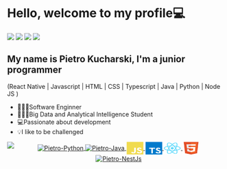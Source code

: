 <div>
  <h1>Hello, welcome to my profile💻</h1>
    <a href="https://instagram.com/pi_kucharski" target="_blank"><img src="https://img.shields.io/badge/-Instagram-%23E4405F?style=for-the-badge&logo=instagram&logoColor=white" target="_blank"></a> 
  <a href = "mailto:kucharskipietro@gmail.com"><img src="https://img.shields.io/badge/-Gmail-%23333?style=for-the-badge&logo=gmail&logoColor=white" target="_blank"></a>
  <a href="https://www.linkedin.com/in/pietro-kucharski-4b624b1b8/" target="_blank"><img src="https://img.shields.io/badge/-LinkedIn-%230077B5?style=for-the-badge&logo=linkedin&logoColor=white" target="_blank"></a> 
  <a href = "mailto:pietrokucharski@hotmail.com"><img src="https://img.shields.io/badge/Microsoft_Outlook-0078D4?style=for-the-badge&logo=microsoft-outlook&logoColor=whit" target="_blank"></a>
  <h2>My name is Pietro Kucharski, I'm a junior programmer</h2>
  <p>(React Native | Javascript | HTML | CSS | Typescript | Java | Python | Node JS )</p>
  <ul>
    <li>👨🏾‍💻Software Enginner</li>
    <li>👩🏾‍🎓Big Data and Analytical Intelligence Student</li>
    <li>💻Passionate about development</li>
    <li>💡I like to be challenged</li>
  </ul>
</div>
<div align="center" style="display: flex">
  <a href="https://github.com/PietroKucharski">
  <img height="180em" align="left" src="https://github-readme-stats.vercel.app/api/top-langs/?username=PietroKucharski&layout=compact&langs_count=7&theme=dark"/>
  <img align="center" alt="Pietro-Python" height="30" width="40" src="https://cdn.jsdelivr.net/gh/devicons/devicon/icons/python/python-original.svg">
  <img align="center" alt="Pietro-Java" height="30" width="40" src="https://cdn.jsdelivr.net/gh/devicons/devicon/icons/java/java-original.svg">
  <img align="center" alt="Pietro-Js" height="30" width="40" src="https://raw.githubusercontent.com/devicons/devicon/master/icons/javascript/javascript-plain.svg">
  <img align="center" alt="Pietro-Ts" height="30" width="40" src="https://raw.githubusercontent.com/devicons/devicon/master/icons/typescript/typescript-plain.svg">
  <img align="center" alt="Pietro-React" height="30" width="40" src="https://raw.githubusercontent.com/devicons/devicon/master/icons/react/react-original.svg">
  <img align="center" alt="Pietro-HTML" height="30" width="40" src="https://raw.githubusercontent.com/devicons/devicon/master/icons/html5/html5-original.svg">
  <img align="center" alt="Pietro-NestJs" height="30" width="40" src="https://cdn.jsdelivr.net/gh/devicons/devicon/icons/nestjs/nestjs-plain.svg">
</div>
<div style="display: block">

</div>
